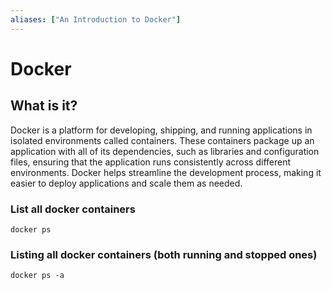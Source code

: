 ```yaml
---
aliases: ["An Introduction to Docker"]
---
```


# Docker

## What is it?

Docker is a platform for developing, shipping, and running applications in isolated environments called containers. These containers package up an application with all of its dependencies, such as libraries and configuration files, ensuring that the application runs consistently across different environments. Docker helps streamline the development process, making it easier to deploy applications and scale them as needed.

### List all docker containers

```shell
docker ps
```

### Listing all docker containers (both running and stopped ones)

```shell
docker ps -a
```

